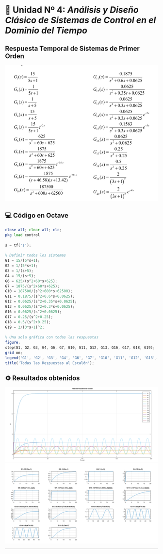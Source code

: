 # 📘 Unidad Nº 4: *Análisis y Diseño Clásico de Sistemas de Control en el Dominio del Tiempo*
## Respuesta Temporal de Sistemas de Primer Orden

![](../imagen/sistemaDePrimerOrden.png)
## 💻 Código en Octave

```octave
close all; clear all; clc;
pkg load control

s = tf('s');

% Definir todos los sistemas
G1 = 15/(5*s+1);
G2 = 1/(5*s+1);
G3 = 1/(s+5);
G4 = 15/(s+5);
G6 = 625/(s^2+60*s+625);
G7 = 1875/(s^2+60*s+625);
G10 = 187500/(s^2+600*s+62500);
G11 = 0.1875/(s^2+0.6*s+0.0625);
G12 = 0.0625/(s^2+0.35*s+0.0625);
G13 = 0.0625/(s^2+0.3*s+0.0625);
G16 = 0.0625/(s^2+0.0625);
G17 = 0.25/(s^2+0.25);
G18 = 0.5/(s^2+0.25);
G19 = 2/(3*s+1)^2;

% Una sola gráfica con todas las respuestas
figure;
step(G1, G2, G3, G4, G6, G7, G10, G11, G12, G13, G16, G17, G18, G19);
grid on;
legend('G1', 'G2', 'G3', 'G4', 'G6', 'G7', 'G10', 'G11', 'G12', 'G13', 'G16', 'G17', 'G18', 'G19', 'Location', 'best');
title('Todas las Respuestas al Escalón');
```
## ⚙️ Resultados obtenidos
![](../imagen/UNIDAD4PRIEMRORDEN1.png)
![](../imagen/UNI4PRIEMRRDEN2.png)

---

